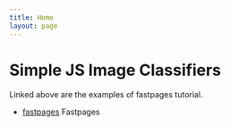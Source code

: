 ```yaml
---
title: Home
layout: page
---
```


# Simple JS Image Classifiers

Linked above are the examples of fastpages tutorial.

- [fastpages](https://github.com/fastai/fastpages#setup-instructions) Fastpages

